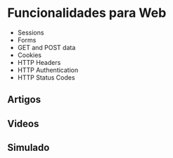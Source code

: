 # Funcionalidades para Web

- Sessions
- Forms
- GET and POST data
- Cookies
- HTTP Headers
- HTTP Authentication
- HTTP Status Codes

## Artigos

## Videos

## Simulado
